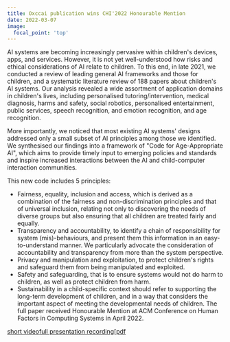 ```yaml
---
title: Oxccai publication wins CHI'2022 Honourable Mention
date: 2022-03-07
image:
  focal_point: 'top'
---
```



AI systems are becoming increasingly pervasive within children's devices, apps, and services. However, it is not yet well-understood how risks and ethical considerations of AI relate to children. To this end, in late 2021, we conducted a review of leading general AI frameworks and those for children, and a systematic literature review of 188 papers about children's AI systems. Our analysis revealed a wide assortment of application domains in children's lives, including personalised tutoring/intervention, medical diagnosis, harms and safety, social robotics, personalised entertainment, public services, speech recognition, and emotion recognition, and age recognition.

More importantly, we noticed that most existing AI systems' designs addressed only a small subset of AI principles among those we identified. We synthesised our findings into a framework of "Code for Age-Appropriate AI", which aims to provide timely input to emerging policies and standards and inspire increased interactions between the AI and child-computer interaction communities.

This new code includes 5 principles:

- Fairness, equality, inclusion and access, which is derived as a combination of the fairness and non-discrimination principles and that of universal inclusion, relating not only to discovering the needs of diverse groups but also ensuring that all children are treated fairly and equally.
- Transparency and accountability, to identify a chain of responsibility for system (mis)-behaviours, and present them this information in an easy-to-understand manner. We particularly advocate the consideration of accountability and transparency from more than the system perspective.
- Privacy and manipulation and exploitation, to protect children's rights and safeguard them from being manipulated and exploited.
- Safety and safeguarding, that is to ensure systems would not do harm to children, as well as protect children from harm.
- Sustainability in a child-specific context should refer to supporting the long-term development of children, and in a way that considers the important aspect of meeting the developmental needs of children.
The full paper received Honourable Mention at ACM Conference on Human Factors in Computing Systems in April 2022.

[short video](https://www.youtube.com/watch?v=dODW1SoJH4o)[full presentation recording](https://www.youtube.com/watch?v=-zqKgaaiXS8)[[pdf](https://www.tiffanygewang.com/publication/paper-placeholder-1/paper-placeholder-1.pdf)
